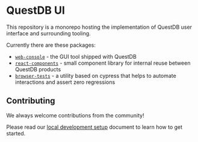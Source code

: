 # QuestDB UI

This repository is a monorepo hosting the implementation of QuestDB user
interface and surrounding tooling.

Currently there are these packages:

* [`web-console`](./packages/web-console/README.md) - the GUI tool shipped with QuestDB
* [`react-components`](./packages/react-components/README.md) - small component library for internal reuse between QuestDB products
* [`browser-tests`](./packages/browser-tests/README.md) - a utility based on cypress that helps to automate interactions and assert zero regressions

## Contributing

We always welcome contributions from the community!

Please read our [local development setup](./docs/local-development-setup.md) document to learn how to get started.
